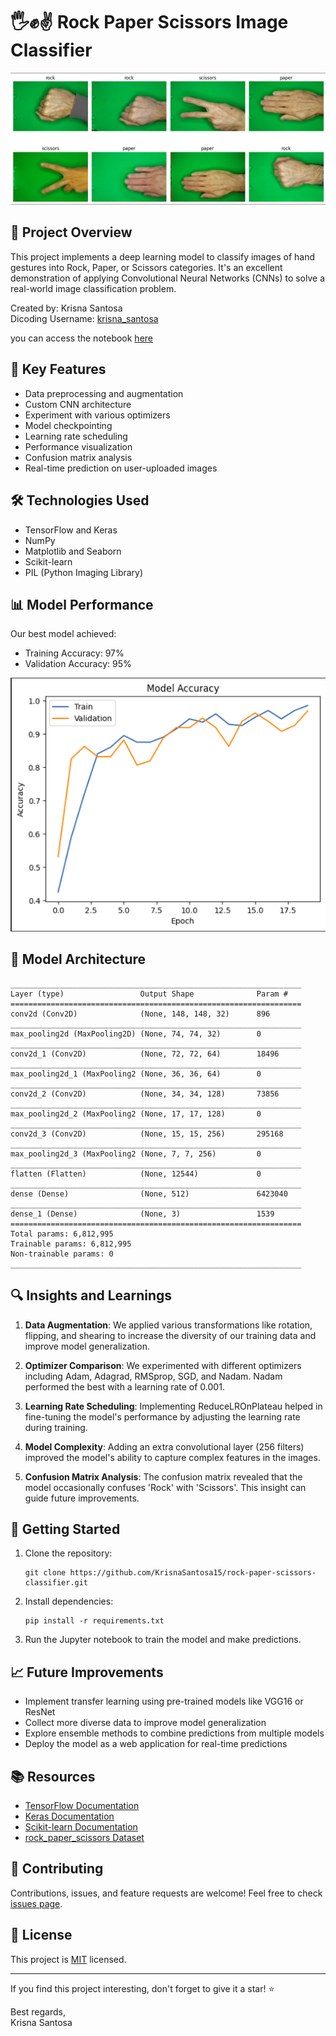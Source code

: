# 🖐️✊✌️ Rock Paper Scissors Image Classifier

![Project Banner](image.png)

## 🚀 Project Overview

This project implements a deep learning model to classify images of hand gestures into Rock, Paper, or Scissors categories. It's an excellent demonstration of applying Convolutional Neural Networks (CNNs) to solve a real-world image classification problem.

Created by: Krisna Santosa  
Dicoding Username: [krisna_santosa](https://www.dicoding.com/users/krisna_santosa/)


you can access the notebook [here](notebook.ipynb)
## 🎯 Key Features

- Data preprocessing and augmentation
- Custom CNN architecture
- Experiment with various optimizers
- Model checkpointing
- Learning rate scheduling
- Performance visualization
- Confusion matrix analysis
- Real-time prediction on user-uploaded images

## 🛠️ Technologies Used

- TensorFlow and Keras
- NumPy
- Matplotlib and Seaborn
- Scikit-learn
- PIL (Python Imaging Library)

## 📊 Model Performance

Our best model achieved:
- Training Accuracy: 97%
- Validation Accuracy: 95%

![Model Accuracy Graph](accuracy.png)

## 🧠 Model Architecture

```
_________________________________________________________________
Layer (type)                 Output Shape              Param #   
=================================================================
conv2d (Conv2D)              (None, 148, 148, 32)      896       
_________________________________________________________________
max_pooling2d (MaxPooling2D) (None, 74, 74, 32)        0         
_________________________________________________________________
conv2d_1 (Conv2D)            (None, 72, 72, 64)        18496     
_________________________________________________________________
max_pooling2d_1 (MaxPooling2 (None, 36, 36, 64)        0         
_________________________________________________________________
conv2d_2 (Conv2D)            (None, 34, 34, 128)       73856     
_________________________________________________________________
max_pooling2d_2 (MaxPooling2 (None, 17, 17, 128)       0         
_________________________________________________________________
conv2d_3 (Conv2D)            (None, 15, 15, 256)       295168    
_________________________________________________________________
max_pooling2d_3 (MaxPooling2 (None, 7, 7, 256)         0         
_________________________________________________________________
flatten (Flatten)            (None, 12544)             0         
_________________________________________________________________
dense (Dense)                (None, 512)               6423040   
_________________________________________________________________
dense_1 (Dense)              (None, 3)                 1539      
=================================================================
Total params: 6,812,995
Trainable params: 6,812,995
Non-trainable params: 0
_________________________________________________________________
```

## 🔍 Insights and Learnings

1. **Data Augmentation**: We applied various transformations like rotation, flipping, and shearing to increase the diversity of our training data and improve model generalization.

2. **Optimizer Comparison**: We experimented with different optimizers including Adam, Adagrad, RMSprop, SGD, and Nadam. Nadam performed the best with a learning rate of 0.001.

3. **Learning Rate Scheduling**: Implementing ReduceLROnPlateau helped in fine-tuning the model's performance by adjusting the learning rate during training.

4. **Model Complexity**: Adding an extra convolutional layer (256 filters) improved the model's ability to capture complex features in the images.

5. **Confusion Matrix Analysis**: The confusion matrix revealed that the model occasionally confuses 'Rock' with 'Scissors'. This insight can guide future improvements.

## 🚀 Getting Started

1. Clone the repository:
   ```
   git clone https://github.com/KrisnaSantosa15/rock-paper-scissors-classifier.git
   ```

2. Install dependencies:
   ```
   pip install -r requirements.txt
   ```

3. Run the Jupyter notebook to train the model and make predictions.

## 📈 Future Improvements

- Implement transfer learning using pre-trained models like VGG16 or ResNet
- Collect more diverse data to improve model generalization
- Explore ensemble methods to combine predictions from multiple models
- Deploy the model as a web application for real-time predictions

## 📚 Resources

- [TensorFlow Documentation](https://www.tensorflow.org/api_docs)
- [Keras Documentation](https://keras.io/api/)
- [Scikit-learn Documentation](https://scikit-learn.org/stable/documentation.html)
- [rock_paper_scissors Dataset](https://github.com/dicodingacademy/assets/releases/download/release/rockpaperscissors.zip)
## 🤝 Contributing

Contributions, issues, and feature requests are welcome! Feel free to check [issues page](https://github.com/KrisnaSantosa15/rock-paper-scissors-classifier/issues).

## 📄 License

This project is [MIT](LICENSE) licensed.

---

If you find this project interesting, don't forget to give it a star! ⭐

Best regards, <br>
Krisna Santosa